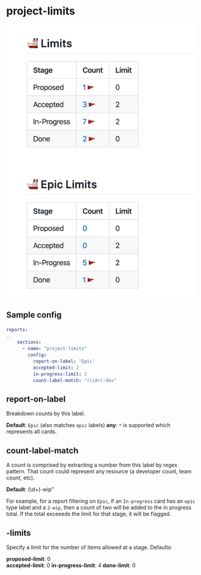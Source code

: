 # project-limits

![project-limits](./project-limits.png)

## Sample config

```yaml
reports:
..
    sections:
      - name: "project-limits"
        config: 
          report-on-label: 'Epic'
          accepted-limit: 2
          in-progress-limit: 2
          count-label-match: "(\\d+)-dev"
```

## report-on-label

Breakdown counts by this label.  

**Default**: `Epic` (also matches `epic` labels)
**any**: `*` is supported which represents all cards.

## count-label-match

A count is comprised by extracting a number from this label by regex pattern.  That count could represent any resource (a developer count, team count, etc).

**Default**: (\\d+)-wip"

For example, for a report filtering on `Epic`, if an `In-progress` card has an `epic` type label and a `2-wip`, then a count of two will be added to the in progress total.  If the total exceeeds the limit for that stage, it will be flagged.

## <stage>-limits

Specify a limit for the number of items allowed at a stage.  Defaults:

**proposed-limit**: 0  
**accepted-limit**: 0
**in-progress-limit**: 4
**done-limit**: 0


